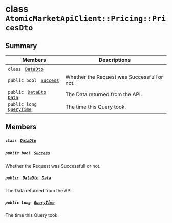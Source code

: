 # class `AtomicMarketApiClient::Pricing::PricesDto` 

## Summary

 Members                                | Descriptions                                
----------------------------------------|---------------------------------------------
`class ` [`DataDto`](.github/workflows/documentation/md/AtomicMarketApiClient--Pricing--PricesDto--DataDto.md#class_atomic_market_api_client_1_1_pricing_1_1_prices_dto_1_1_data_dto)        | 
`public bool ` [`Success`](#class_atomic_market_api_client_1_1_pricing_1_1_prices_dto_1a506fb037fbb6bfe8f254c021a2c3cfac) | Whether the Request was Successfull or not.
`public ` [`DataDto`](.github/workflows/documentation/md/AtomicMarketApiClient--Pricing--PricesDto--DataDto.md#class_atomic_market_api_client_1_1_pricing_1_1_prices_dto_1_1_data_dto)` ` [`Data`](#class_atomic_market_api_client_1_1_pricing_1_1_prices_dto_1a6ed89521b3da4f30d2ab82c36d0afd13) | The Data returned from the API.
`public long ` [`QueryTime`](#class_atomic_market_api_client_1_1_pricing_1_1_prices_dto_1a6cc7a06930fbe1e28eb7eed2599015c9) | The time this Query took.

## Members

##### `class ` [`DataDto`](.github/workflows/documentation/md/AtomicMarketApiClient--Pricing--PricesDto--DataDto.md#class_atomic_market_api_client_1_1_pricing_1_1_prices_dto_1_1_data_dto) 

##### `public bool ` [`Success`](#class_atomic_market_api_client_1_1_pricing_1_1_prices_dto_1a506fb037fbb6bfe8f254c021a2c3cfac) 

Whether the Request was Successfull or not.

##### `public ` [`DataDto`](.github/workflows/documentation/md/AtomicMarketApiClient--Pricing--PricesDto--DataDto.md#class_atomic_market_api_client_1_1_pricing_1_1_prices_dto_1_1_data_dto)` ` [`Data`](#class_atomic_market_api_client_1_1_pricing_1_1_prices_dto_1a6ed89521b3da4f30d2ab82c36d0afd13) 

The Data returned from the API.

##### `public long ` [`QueryTime`](#class_atomic_market_api_client_1_1_pricing_1_1_prices_dto_1a6cc7a06930fbe1e28eb7eed2599015c9) 

The time this Query took.

